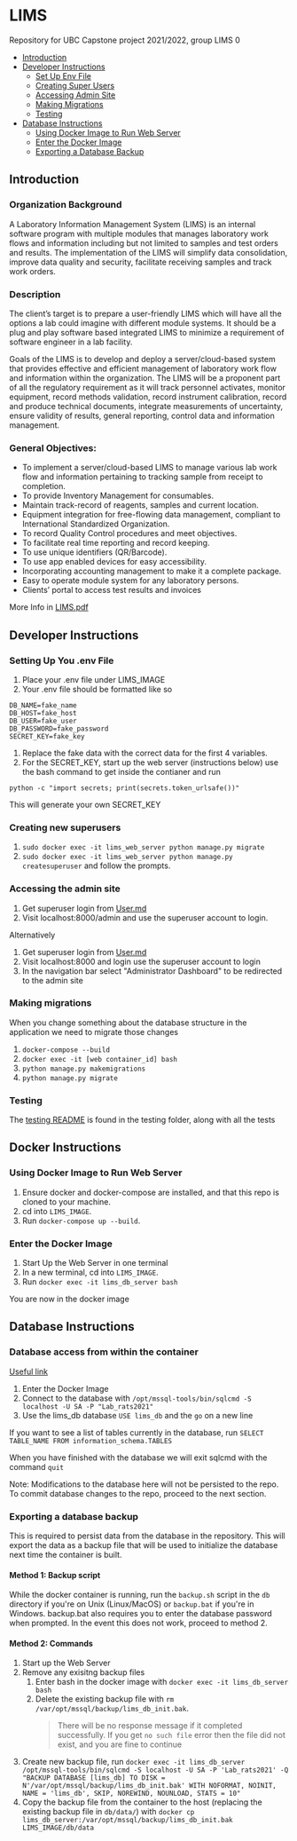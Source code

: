 # LIMS
Repository for UBC Capstone project 2021/2022, group LIMS 0

- [Introduction](https://github.com/shepkeira/LIMS#instructions)
- [Developer Instructions](https://github.com/shepkeira/LIMS#developer-instructions)
  - [Set Up Env File](https://github.com/shepkeira/LIMS#setting-up-you-env-file)
  - [Creating Super Users](https://github.com/shepkeira/LIMS#creating-new-superusers)
  - [Accessing Admin Site](https://github.com/shepkeira/LIMS#accessing-the-admin-site)
  - [Making Migrations](https://github.com/shepkeira/LIMS#making-migrations)
  - [Testing](https://github.com/shepkeira/LIMS#testing)
- [Database Instructions](https://github.com/shepkeira/LIMS#database-instructions)
  - [Using Docker Image to Run Web Server](https://github.com/shepkeira/LIMS#using-docker-image-to-run-web-server)
  - [Enter the Docker Image](https://github.com/shepkeira/LIMS#enter-the-docker-image)
  - [Exporting a Database Backup](https://github.com/shepkeira/LIMS#exporting-a-database-backup)

## Introduction
### Organization Background
A Laboratory Information Management System (LIMS) is an internal software program with multiple modules that manages laboratory work flows and information including but not limited to samples and test orders and results. The implementation of the LIMS will simplify data consolidation, improve data quality and security, facilitate receiving samples and track work orders.
### Description
The client’s target is to prepare a user-friendly LIMS which will have all the options a lab could imagine with different module systems. It should be a plug and play software based integrated LIMS to minimize a requirement of software engineer in a lab facility.

Goals of the LIMS is to develop and deploy a server/cloud-based system that provides effective and efficient management of laboratory work flow and information within the organization. The LIMS will be a proponent part of all the regulatory requirement as it will track personnel activates, monitor equipment, record methods validation, record instrument calibration, record and produce technical documents, integrate measurements of uncertainty, ensure validity of results, general reporting, control data and information management.

### General Objectives:
- To implement a server/cloud-based LIMS to manage various lab work flow and information pertaining to tracking sample from receipt to completion.
- To provide Inventory Management for consumables.
- Maintain track-record of reagents, samples and current location.
- Equipment integration for free-flowing data management, compliant to International Standardized Organization.
- To record Quality Control procedures and meet objectives.
- To facilitate real time reporting and record keeping.
- To use unique identifiers (QR/Barcode).
- To use app enabled devices for easy accessibility.
- Incorporating accounting management to make it a complete package.
- Easy to operate module system for any laboratory persons.
- Clients’ portal to access test results and invoices

More Info in [LIMS.pdf](https://github.com/shepkeira/LIMS/blob/development/LIMS.pdf)

## Developer Instructions
### Setting Up You .env File

1. Place your .env file under LIMS_IMAGE
1. Your .env file should be formatted like so

```
DB_NAME=fake_name
DB_HOST=fake_host
DB_USER=fake_user
DB_PASSWORD=fake_password
SECRET_KEY=fake_key
```

1. Replace the fake data with the correct data for the first 4 variables.
1. For the SECRET_KEY, start up the web server (instructions below) use the bash command to get inside the contianer and run

```
python -c "import secrets; print(secrets.token_urlsafe())"
```

This will generate your own SECRET_KEY

### Creating new superusers

1. `sudo docker exec -it lims_web_server python manage.py migrate`
1. `sudo docker exec -it lims_web_server python manage.py createsuperuser` and follow the prompts.

### Accessing the admin site

1. Get superuser login from [User.md](https://github.com/shepkeira/LIMS/Users.md)
1. Visit localhost:8000/admin and use the superuser account to login.

Alternatively

1. Get superuser login from [User.md](https://github.com/shepkeira/LIMS/blob/development/Users.md)
1. Visit localhost:8000 and login use the superuser account to login
1. In the navigation bar select "Administrator Dashboard" to be redirected to the admin site

### Making migrations

When you change something about the database structure in the application we need to migrate those changes

1. `docker-compose --build`
1. `docker exec -it [web container_id] bash`
1. `python manage.py makemigrations`
1. `python manage.py migrate`

### Testing

The [testing README](https://github.com/shepkeira/LIMS/blob/development/LIMS_IMAGE/web/tests/README.md) is found in the testing folder, along with all the tests

## Docker Instructions

### Using Docker Image to Run Web Server

1. Ensure docker and docker-compose are installed, and that this repo is cloned to your machine.
1. cd into `LIMS_IMAGE`.
1. Run `docker-compose up --build`.

### Enter the Docker Image

1. Start Up the Web Server in one terminal
1. In a new terminal, cd into `LIMS_IMAGE`.
1. Run `docker exec -it lims_db_server bash`

You are now in the docker image

## Database Instructions

### Database access from within the container

[Useful link](https://docs.microsoft.com/en-us/sql/linux/quickstart-install-connect-docker?view=sql-server-ver15&pivots=cs1-bash)

1. Enter the Docker Image
1. Connect to the database with `/opt/mssql-tools/bin/sqlcmd -S localhost -U SA -P "Lab_rats2021"`
1. Use the lims_db database `USE lims_db` and the `go` on a new line

If you want to see a list of tables currently in the database, run `SELECT TABLE_NAME FROM information_schema.TABLES`

When you have finished with the database we will exit sqlcmd with the command `quit`

Note: Modifications to the database here will not be persisted to the repo. To commit database changes to the repo, proceed to the next section.

### Exporting a database backup

This is required to persist data from the database in the repository. This will export the data as a backup file that will be used to initialize the database next time the container is built.

#### Method 1: Backup script

While the docker container is running, run the `backup.sh` script in the `db` directory if you're on Unix (Linux/MacOS) or `backup.bat` if you're in Windows. backup.bat also requires you to enter the database password when prompted. In the event this does not work, proceed to method 2.

#### Method 2: Commands

1. Start up the Web Server
1. Remove any exisitng backup files
   1. Enter bash in the docker image with `docker exec -it lims_db_server bash`
   1. Delete the existing backup file with `rm /var/opt/mssql/backup/lims_db_init.bak`.
         >There will be no response message if it completed successfully.
         >If you get `no such file` error then the file did not exist, and you are fine to continue
1. Create new backup file, run `docker exec -it lims_db_server /opt/mssql-tools/bin/sqlcmd -S localhost -U SA -P 'Lab_rats2021' -Q "BACKUP DATABASE [lims_db] TO DISK = N'/var/opt/mssql/backup/lims_db_init.bak' WITH NOFORMAT, NOINIT, NAME = 'lims_db', SKIP, NOREWIND, NOUNLOAD, STATS = 10"`
1. Copy the backup file from the container to the host (replacing the existing backup file in `db/data/`) with `docker cp lims_db_server:/var/opt/mssql/backup/lims_db_init.bak LIMS_IMAGE/db/data`

